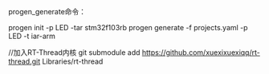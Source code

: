 
progen_generate命令：

progen init -p LED -tar stm32f103rb
progen generate -f projects.yaml -p LED -t iar-arm

//加入RT-Thread内核
git submodule add https://github.com/xuexixuexiqq/rt-thread.git Libraries/rt-thread